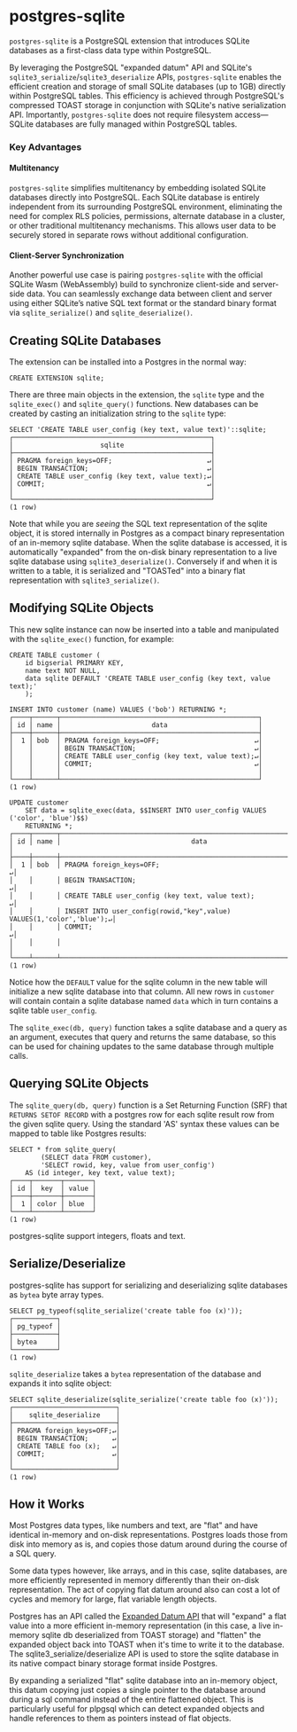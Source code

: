 # postgres-sqlite

`postgres-sqlite` is a PostgreSQL extension that introduces SQLite
databases as a first-class data type within PostgreSQL.

By leveraging the PostgreSQL "expanded datum" API and SQLite's
`sqlite3_serialize`/`sqlite3_deserialize` APIs, `postgres-sqlite`
enables the efficient creation and storage of small SQLite databases
(up to 1GB) directly within PostgreSQL tables. This efficiency is
achieved through PostgreSQL's compressed TOAST storage in conjunction
with SQLite's native serialization API. Importantly, `postgres-sqlite`
does not require filesystem access—SQLite databases are fully managed
within PostgreSQL tables.

### Key Advantages

#### Multitenancy
`postgres-sqlite` simplifies multitenancy by embedding isolated SQLite
databases directly into PostgreSQL. Each SQLite database is entirely
independent from its surrounding PostgreSQL environment, eliminating
the need for complex RLS policies, permissions, alternate database in
a cluster, or other traditional multitenancy mechanisms. This allows
user data to be securely stored in separate rows without additional
configuration.

#### Client-Server Synchronization
Another powerful use case is pairing `postgres-sqlite` with the
official SQLite Wasm (WebAssembly) build to synchronize client-side
and server-side data. You can seamlessly exchange data between client
and server using either SQLite’s native SQL text format or the
standard binary format via `sqlite_serialize()` and
`sqlite_deserialize()`.

## Creating SQLite Databases

The extension can be installed into a Postgres in the normal way:

```
CREATE EXTENSION sqlite;
```

There are three main objects in the extension, the `sqlite` type and
the `sqlite_exec()` and `sqlite_query()` functions.  New databases can
be created by casting an initialization string to the `sqlite` type:

```
SELECT 'CREATE TABLE user_config (key text, value text)'::sqlite;
┌──────────────────────────────────────────────────┐
│                      sqlite                      │
├──────────────────────────────────────────────────┤
│ PRAGMA foreign_keys=OFF;                        ↵│
│ BEGIN TRANSACTION;                              ↵│
│ CREATE TABLE user_config (key text, value text);↵│
│ COMMIT;                                         ↵│
│                                                  │
└──────────────────────────────────────────────────┘
(1 row)
```

Note that while you are *seeing* the SQL text representation of the
sqlite object, it is stored internally in Postgres as a compact binary
representation of an in-memory sqlite database.  When the sqlite
database is accessed, it is automatically "expanded" from the on-disk
binary representation to a live sqlite database using
`sqlite3_deserialize()`.  Conversely if and when it is written to a
table, it is serialized and "TOASTed" into a binary flat
representation with `sqlite3_serialize()`.

## Modifying SQLite Objects

This new sqlite instance can now be inserted into a table and
manipulated with the `sqlite_exec()` function, for example:

```
CREATE TABLE customer (
    id bigserial PRIMARY KEY,
    name text NOT NULL,
    data sqlite DEFAULT 'CREATE TABLE user_config (key text, value text);'
    );

INSERT INTO customer (name) VALUES ('bob') RETURNING *;
┌────┬──────┬──────────────────────────────────────────────────┐
│ id │ name │                       data                       │
├────┼──────┼──────────────────────────────────────────────────┤
│  1 │ bob  │ PRAGMA foreign_keys=OFF;                        ↵│
│    │      │ BEGIN TRANSACTION;                              ↵│
│    │      │ CREATE TABLE user_config (key text, value text);↵│
│    │      │ COMMIT;                                         ↵│
│    │      │                                                  │
└────┴──────┴──────────────────────────────────────────────────┘
(1 row)

UPDATE customer
    SET data = sqlite_exec(data, $$INSERT INTO user_config VALUES ('color', 'blue')$$)
    RETURNING *;
┌────┬──────┬──────────────────────────────────────────────────────────────────────┐
│ id │ name │                                 data                                 │
├────┼──────┼──────────────────────────────────────────────────────────────────────┤
│  1 │ bob  │ PRAGMA foreign_keys=OFF;                                            ↵│
│    │      │ BEGIN TRANSACTION;                                                  ↵│
│    │      │ CREATE TABLE user_config (key text, value text);                    ↵│
│    │      │ INSERT INTO user_config(rowid,"key",value) VALUES(1,'color','blue');↵│
│    │      │ COMMIT;                                                             ↵│
│    │      │                                                                      │
└────┴──────┴──────────────────────────────────────────────────────────────────────┘
(1 row)
```

Notice how the `DEFAULT` value for the sqlite column in the new table
will initialize a new sqlite database into that column.  All new rows
in `customer` will contain contain a sqlite database named `data`
which in turn contains a sqlite table `user_config`.

The `sqlite_exec(db, query)` function takes a sqlite database and a
query as an argument, executes that query and returns the same
database, so this can be used for chaining updates to the same
database through multiple calls.

## Querying SQLite Objects

The `sqlite_query(db, query)` function is a Set Returning Function
(SRF) that `RETURNS SETOF RECORD` with a postgres row for each sqlite
result row from the given sqlite query.  Using the standard 'AS'
syntax these values can be mapped to table like Postgres results:

```
SELECT * from sqlite_query(
        (SELECT data FROM customer),
        'SELECT rowid, key, value from user_config')
    AS (id integer, key text, value text);
┌────┬───────┬───────┐
│ id │  key  │ value │
├────┼───────┼───────┤
│  1 │ color │ blue  │
└────┴───────┴───────┘
(1 row)
```

postgres-sqlite support integers, floats and text.

## Serialize/Deserialize

postgres-sqlite has support for serializing and deserializing sqlite
databases as `bytea` byte array types.

```
SELECT pg_typeof(sqlite_serialize('create table foo (x)'));
┌───────────┐
│ pg_typeof │
├───────────┤
│ bytea     │
└───────────┘
(1 row)
```

`sqlite_deserialize` takes a `bytea` representation of the database
and expands it into sqlite object:

```
SELECT sqlite_deserialize(sqlite_serialize('create table foo (x)'));
┌──────────────────────────┐
│    sqlite_deserialize    │
├──────────────────────────┤
│ PRAGMA foreign_keys=OFF;↵│
│ BEGIN TRANSACTION;      ↵│
│ CREATE TABLE foo (x);   ↵│
│ COMMIT;                 ↵│
│                          │
└──────────────────────────┘
(1 row)
```

## How it Works

Most Postgres data types, like numbers and text, are "flat" and have
identical in-memory and on-disk representations.  Postgres loads those
from disk into memory as is, and copies those datum around during the
course of a SQL query.

Some data types however, like arrays, and in this case, sqlite
databases, are more efficiently represented in memory differently than
their on-disk representation.  The act of copying flat datum around
also can cost a lot of cycles and memory for large, flat variable
length objects.

Postgres has an API called the [Expanded Datum
API](https://www.postgresql.org/docs/current/xtypes.html#XTYPES-TOAST)
that will "expand" a flat value into a more efficient in-memory
representation (in this case, a live in-memory sqlite db deserialized
from TOAST storage) and "flatten" the expanded object back into TOAST
when it's time to write it to the database.  The
sqlite3_serialize/deserialize API is used to store the sqlite database
in its native compact binary storage format inside Postgres.

By expanding a serialized "flat" sqlite database into an in-memory
object, this datum copying just copies a single pointer to the
database around during a sql command instead of the entire flattened
object.  This is particularly useful for plpgsql which can detect
expanded objects and handle references to them as pointers instead of
flat objects.
